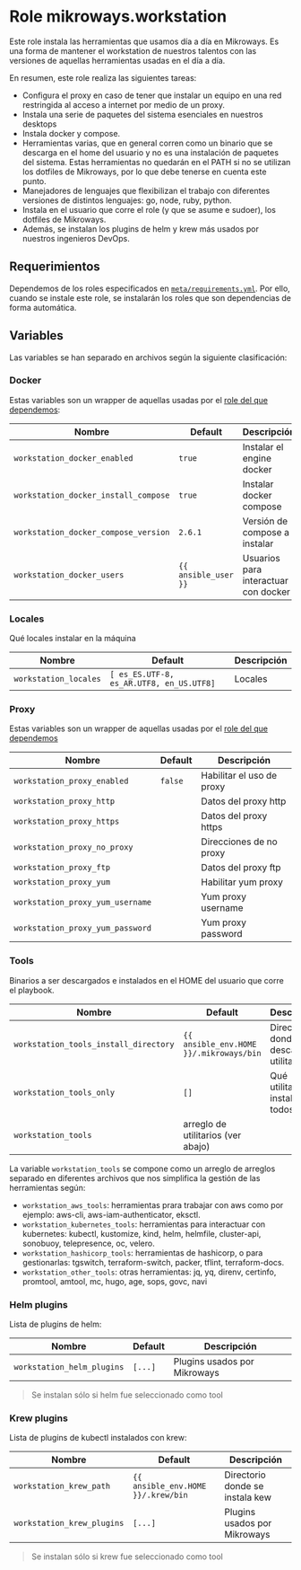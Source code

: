 # Role mikroways.workstation

Este role instala las herramientas que usamos día a día en Mikroways. Es una
forma de mantener el workstation de nuestros talentos con las versiones de
aquellas herramientas usadas en el día a día.

En resumen, este role realiza las siguientes tareas:

* Configura el proxy en caso de tener que instalar un equipo en una red
  restringida al acceso a internet por medio de un proxy.
* Instala una serie de paquetes del sistema esenciales en nuestros desktops
* Instala docker y compose.
* Herramientas varias, que en general corren como un binario que se descarga en
  el home del usuario y no es una instalación de paquetes del sistema. Estas
  herramientas no quedarán en el PATH si no se utilizan los dotfiles de
  Mikroways, por lo que debe tenerse en cuenta este punto.
* Manejadores de lenguajes que flexibilizan el trabajo con diferentes versiones
  de distintos lenguajes: go, node, ruby, python.
* Instala en el usuario que corre el role (y que se asume e sudoer), los
  dotfiles de Mikroways.
* Además, se instalan los plugins de helm y krew más usados por nuestros
  ingenieros DevOps.

## Requerimientos

Dependemos de los roles especificados en [`meta/requirements.yml`](meta/requirements.yml).
Por ello, cuando se instale este role, se instalarán los roles que son
dependencias de forma automática.

## Variables

Las variables se han separado en archivos según la siguiente clasificación:

### Docker

Estas variables son un wrapper de aquellas usadas por el [role del que
dependemos](https://github.com/geerlingguy/ansible-role-docker):

| Nombre                               | Default              | Descripción                          |
| ------------------------------------ | -------------------- | ------------------------------------ |
| `workstation_docker_enabled`         | `true`               | Instalar el engine docker            |
| `workstation_docker_install_compose` | `true`               | Instalar docker compose              |
| `workstation_docker_compose_version` | `2.6.1`              | Versión de compose a instalar        |
| `workstation_docker_users`           | `{{ ansible_user }}` | Usuarios para interactuar con docker |

### Locales

Qué locales instalar en la máquina


| Nombre                               | Default                           | Descripción |
| ------------------------------------ | --------------------------------- | ----------- |
| `workstation_locales`         | `[ es_ES.UTF-8, es_AR.UTF8, en_US.UTF8]` | Locales     |

### Proxy


Estas variables son un wrapper de aquellas usadas por el [role del que
dependemos](https://github.com/ruzickap/ansible-role-proxy_settings/)

| Nombre                           | Default | Descripción               |
| ----------------------------     | ------- | ------------------------- |
| `workstation_proxy_enabled`      | `false` | Habilitar el uso de proxy |
| `workstation_proxy_http`         |         | Datos del proxy http      |
| `workstation_proxy_https`        |         | Datos del proxy https     |
| `workstation_proxy_no_proxy`     |         | Direcciones de no proxy   |
| `workstation_proxy_ftp`          |         | Datos del proxy ftp       |
| `workstation_proxy_yum`          |         | Habilitar yum proxy       |
| `workstation_proxy_yum_username` |         | Yum proxy username        |
| `workstation_proxy_yum_password` |         | Yum proxy password        |

### Tools

Binarios a ser descargados e instalados en el HOME del usuario que corre el
playbook.

| Nombre                                | Default                                 | Descripción                            |
| ------------------------------------- | --------------------------------------- | -------------------------------------- |
| `workstation_tools_install_directory` | `{{ ansible_env.HOME }}/.mikroways/bin` | Directorio donde descargar utilitarios |
| `workstation_tools_only`              | `[]`                                    | Qué utilitatios instalar de todos      |
| `workstation_tools`                   | arreglo de utilitarios (ver abajo)      |                                        |}

La variable `workstation_tools` se compone como un arreglo de arreglos separado
en diferentes archivos que nos simplifica la gestión de las herramientas según:

* `workstation_aws_tools`: herramientas prara trabajar con aws como por ejemplo:
  aws-cli, aws-iam-authenticator, eksctl.
* `workstation_kubernetes_tools`: herramientas para interactuar con kubernetes:
  kubectl, kustomize, kind, helm, helmfile, cluster-api, sonobuoy, telepresence,
  oc, velero.
* `workstation_hashicorp_tools`: herramientas de hashicorp, o para
  gestionarlas: tgswitch, terraform-switch, packer, tflint, terraform-docs.
* `workstation_other_tools`: otras herramientas: jq, yq, direnv, certinfo,
  promtool, amtool, mc, hugo, age, sops, govc, navi

### Helm plugins

Lista de plugins de helm:

| Nombre                     | Default | Descripción                  |
| -------------------------- | ------- | ---------------------------- |
| `workstation_helm_plugins` | `[...]` | Plugins usados por Mikroways |

> Se instalan sólo si helm fue seleccionado como tool

### Krew plugins

Lista de plugins de kubectl instalados con krew:

| Nombre                     | Default | Descripción                  |
| -------------------------- | ------------------------------- | ------------------------------- |
| `workstation_krew_path` | `{{ ansible_env.HOME }}/.krew/bin` | Directorio donde se instala kew |
| `workstation_krew_plugins` | `[...]`                         | Plugins usados por Mikroways    |

> Se instalan sólo si krew fue seleccionado como tool
